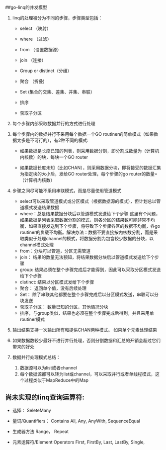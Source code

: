 ##go-linq的并发模型
1. linq的处理被分为不同的步骤，步骤类型包括：

   * select （映射）

   * where （过滤）

   * from （设置数据源）

   * join （连接）

   * Group or distinct（分组）

   * 聚合 （折叠)

   * Set (集合的交集、差集、并集、串联）

   * 排序

   * 获取子分区


2. 每个步骤内部采取数据并行的方式进行处理

4. 每个步骤内的数据并行不采用每个数据一个GO routiner的简单模式（如果数据太多是不可行的），有2种不同的模式:

   * 如果数据是长度已知的列表，则采用数据分割，即分割成数量为（计算机内核数）的块，每块一个GO router

   * 如果数据长度未知（比如CHAN），则采用数据分块，即将接受的数据汇集为指定块的大小后，发给GO router处理，每个步骤的go router的数量=（计算机内核数）

3. 步骤之间尽可能不采用串联模式，而是尽量使用管道模式

   * select可以采取管道模式或分区模式（根据数据源的模式），但计划总以管道模式发送结果数据
   * where：总是结果数据分块后以管道模式发送给下个步骤
           这里有个问题，如果数据是列表采取数据分割的模式，则各分区的结果数可能非常不均衡，如果直接发送到下个步骤，将导致下个步骤各区的数据不均衡，各go routiner的负载不均衡。解决办法：数据不要直接按内核数分割，而是采取类似于处理channel的模式，将数据分割为包含较少数据的分块，以channel模式处理
   * from：分块可以管道，分区无需管道
   * join： 结果的数量无法预知，将结果数据分块后以管道模式发送给下个步骤
   * group: 结果必须在整个步骤完成后才能得到，因此可以采取分区模式发送给下个步骤
   * distinct: 结果以分区模式发给下个步骤
   * 聚合： 返回单个值，没有后续处理
   * Set： 除了串联其他都要在整个步骤完成后以分区模式发送，串联可以分块发送
   * 获取子分区： 数量已知的分区，其他情况分块
   * 排序，与group类似，结果也必须在整个步骤完成后得到，并且采用单routiner模式

4. 输出结果支持一次输出所有和提供CHAN两种模式。 如果单个元素处理结果

4. 如果数据数较少最好不进行并行处理，否则分割数据和汇总的开销会超过它们带来的好处

4. 数据并行处理模式总结：
   1. 数据源可以为list或者channel
   2. 每个数据源都可以转为list或channel，可以采取并行或者单线程模式，这个过程类似于MapReduce中的Map


## 尚未实现的linq查询运算符:

* 选择：
SeleteMany

* 量词/Quantifiers：
Contains
All, Any, AnyWith, 
SequenceEqual

* 生成器方法
Range， Repeat

* 元素运算符/Element Operators
First, FirstBy, Last, LastBy, Single, 


